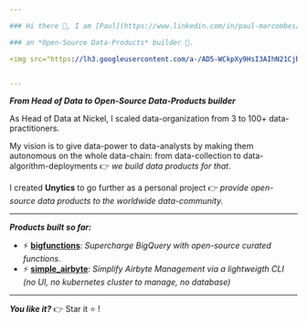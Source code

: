 ```yaml
---

### Hi there 👋, I am [Paul](https://www.linkedin.com/in/paul-marcombes/)

### an *Open-Source Data-Products* builder 🚀. 

<img src="https://lh3.googleusercontent.com/a-/AD5-WCkpXy9HsI3AIhN21Cjb0ITHqFAlYxq0PswuxIm4Ow=s300" style="border-radius: 50%;">


---
```


***From Head of Data to Open-Source Data-Products builder***

As Head of Data at Nickel, I scaled data-organization from 3 to 100+ data-practitioners. 

My vision is to give data-power to data-analysts by making them autonomous on the whole data-chain: from data-collection to data-algorithm-deployments 👉 *we build data products for that*. 

I created **Unytics** to go further as a personal project 👉 *provide open-source data products to the worldwide data-community.* 

---

***Products built so far:***

- ⚡ **[bigfunctions](https://github.com/unytics/bigfunctions)**: *Supercharge BigQuery with open-source curated functions.*
- ⚡ **[simple_airbyte](https://github.com/unytics/simple_airbyte)**: *Simplify Airbyte Management via a lightweigth CLI (no UI, no kubernetes cluster to manage, no database)*

---

***You like it?***  👉 Star it ⭐ !
